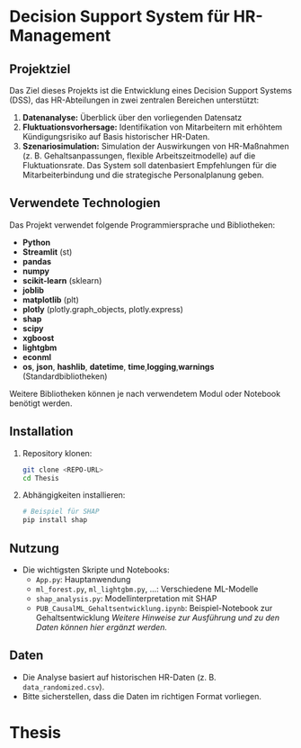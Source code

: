 # Decision Support System für HR-Management
## Projektziel
Das Ziel dieses Projekts ist die Entwicklung eines Decision Support Systems (DSS), das HR-Abteilungen in zwei zentralen Bereichen unterstützt:
1. **Datenanalyse:** Überblick über den vorliegenden Datensatz
2. **Fluktuationsvorhersage:** Identifikation von Mitarbeitern mit erhöhtem Kündigungsrisiko auf Basis historischer HR-Daten.
3. **Szenariosimulation:** Simulation der Auswirkungen von HR-Maßnahmen (z. B. Gehaltsanpassungen, flexible Arbeitszeitmodelle) auf die Fluktuationsrate.
Das System soll datenbasiert Empfehlungen für die Mitarbeiterbindung und die strategische Personalplanung geben.
## Verwendete Technologien
Das Projekt verwendet folgende Programmiersprache und Bibliotheken:

- **Python**
- **Streamlit** (st)
- **pandas**
- **numpy**
- **scikit-learn** (sklearn)
- **joblib**
- **matplotlib** (plt)
- **plotly** (plotly.graph_objects, plotly.express)
- **shap**
- **scipy**
- **xgboost**
- **lightgbm**
- **econml**
- **os**, **json**, **hashlib**, **datetime**, **time**,**logging**,**warnings** (Standardbibliotheken)

Weitere Bibliotheken können je nach verwendetem Modul oder Notebook benötigt werden.
## Installation
1. Repository klonen:
	```bash
	git clone <REPO-URL>
	cd Thesis
	```
2. Abhängigkeiten installieren:
	```bash
	# Beispiel für SHAP
	pip install shap
	```
## Nutzung
- Die wichtigsten Skripte und Notebooks:
	- `App.py`: Hauptanwendung
	- `ml_forest.py`, `ml_lightgbm.py`, ...: Verschiedene ML-Modelle
	- `shap_analysis.py`: Modellinterpretation mit SHAP
	- `PUB_CausalML_Gehaltsentwicklung.ipynb`: Beispiel-Notebook zur Gehaltsentwicklung
*Weitere Hinweise zur Ausführung und zu den Daten können hier ergänzt werden.*
## Daten
- Die Analyse basiert auf historischen HR-Daten (z. B. `data_randomized.csv`).
- Bitte sicherstellen, dass die Daten im richtigen Format vorliegen.
# Thesis